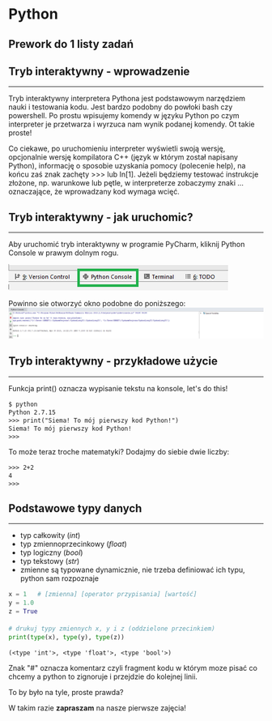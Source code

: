 
# Python
## Prework do 1 listy zadań 



## Tryb interaktywny - wprowadzenie

---

Tryb interaktywny interpretera Pythona jest podstawowym narzędziem nauki i testowania kodu. Jest bardzo podobny do powłoki bash czy powershell. Po prostu wpisujemy komendy w języku Python po czym interpreter je przetwarza i wyrzuca nam wynik podanej komendy. Ot takie proste! 

Co ciekawe, po uruchomieniu interpreter wyświetli swoją wersję, opcjonalnie wersję kompilatora C++ (język w którym został napisany Python), informację o sposobie uzyskania pomocy (polecenie help), na końcu zaś znak zachęty >>> lub In[1]. Jeżeli będziemy testować instrukcje złożone, np. warunkowe lub pętle, w interpreterze zobaczymy znaki ... oznaczające, że wprowadzany kod wymaga wcięć.

## Tryb interaktywny - jak uruchomic?

---

Aby uruchomić tryb interaktywny w programie PyCharm, kliknij Python Console w prawym dolnym rogu.

![alt tryb_interaktywny_pycharm](../5_Materialy_Pomocnicze/tryb_interaktywny.png)

Powinno sie otworzyć okno podobne do poniższego:
![alt tryb_interaktywny_pycharm](../5_Materialy_Pomocnicze/tryb_interaktywny_2.png)

## Tryb interaktywny - przykładowe użycie

---

Funkcja print() oznacza wypisanie tekstu na konsole, let's do this!

```
$ python
Python 2.7.15 
>>> print("Siema! To mój pierwszy kod Python!")
Siema! To mój pierwszy kod Python!
>>> 
```

To może teraz troche matematyki? Dodajmy do siebie dwie liczby:

```
>>> 2+2
4
>>> 
```

## Podstawowe typy danych 

---

* typ całkowity (*int*)
* typ zmiennoprzecinkowy (*float*)
* typ logiczny (*bool*)
* typ tekstowy (*str*)
* zmienne są typowane dynamicznie, nie trzeba definiować ich typu, python sam rozpoznaje


```python
x = 1   # [zmienna] [operator przypisania] [wartość]
y = 1.0
z = True

# drukuj typy zmiennych x, y i z (oddzielone przecinkiem)
print(type(x), type(y), type(z))
```

    (<type 'int'>, <type 'float'>, <type 'bool'>)


Znak "#" oznacza komentarz czyli fragment kodu w którym moze pisać co chcemy a python to zignoruje i przejdzie do kolejnej linii.

To by było na tyle, proste prawda?  

W takim razie <b>zapraszam</b> na nasze pierwsze zajęcia!
